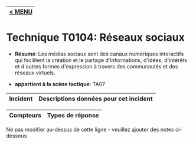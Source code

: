 |[< MENU](../../README.md)|
|---|
# Technique T0104: Réseaux sociaux

* **Résumé**: Les médias sociaux sont des canaux numériques interactifs qui facilitent la création et le partage d'informations, d'idées, d'intérêts et d'autres formes d'expression à travers des communautés et des réseaux virtuels.

* **appartient à la scène tactique**: TA07


|Incident |Descriptions données pour cet incident |
|-------- |-------------------- |



|Compteurs |Types de réponse |
|-------- |-------------- |


Ne pas modifier au-dessus de cette ligne - veuillez ajouter des notes ci-dessous